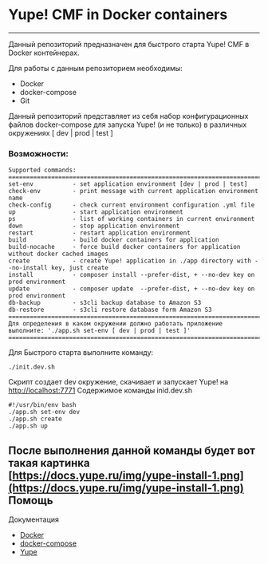 # Yupe! CMF in Docker containers #
----------------------------------
Данный репозиторий предназначен для быстрого старта Yupe! CMF в Docker контейнерах.

Для работы с данным репозиторием необходимы:
- Docker
- docker-compose
- Git

Данный репозиторий представляет из себя набор конфигурационных файлов docker-compose для запуска Yupe! (и не только) в различных окружениях [ dev | prod | test ]

### Возможности: ###

    Supported commands:
    ====================================================================================================
    set-env           - set application environment [dev | prod | test]
    check-env         - print message with current application environment name
    check-config      - check current environment configuration .yml file
    up                - start application environment
    ps                - list of working containers in current environment
    down              - stop application environment
    restart           - restart application environment
    build             - build docker containers for application
    build-nocache     - force build docker containers for application without docker cached images
    create            - create Yupe! application in ./app directory with --no-install key, just create
    install           - composer install --prefer-dist, + --no-dev key on prod environment
    update            - composer update  --prefer-dist, + --no-dev key on prod environment
    db-backup         - s3cli backup database to Amazon S3
    db-restore        - s3cli restore database form Amazon S3
    ====================================================================================================
    Для определения в каком окружении должно работать приложение выполните: './app.sh set-env [ dev | prod | test ]'
    ====================================================================================================
    
Для Быстрого старта выполните команду:
    
    ./init.dev.sh
    
Скрипт создает dev окружение, скачивает и запускает Yupe! на [http://localhost:7771](http://localhost:7771)
Содержимое команды inid.dev.sh

    #!/usr/bin/env bash
    ./app.sh set-env dev
    ./app.sh create
    ./app.sh up

После выполнения данной команды будет вот такая картинка [https://docs.yupe.ru/img/yupe-install-1.png](https://docs.yupe.ru/img/yupe-install-1.png)
Помощь
------
Документация
- [Docker](https://docs.docker.com/)
- [docker-compose](https://docs.docker.com/compose/overview/)
- [Yupe](https://docs.yupe.ru/)
 